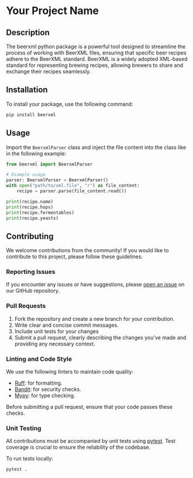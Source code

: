 # Your Project Name

## Description

The beerxml python package is a powerful tool designed to streamline the process of working with BeerXML files, ensuring that specific beer recipes adhere to the BeerXML standard. BeerXML is a widely adopted XML-based standard for representing brewing recipes, allowing brewers to share and exchange their recipes seamlessly.

## Installation

To install your package, use the following command:

```bash
pip install beerxml
```

## Usage

Import the `BeerxmlParser` class and inject the file content into the class like in the following example:

```python
from beerxml import BeerxmlParser

# Example usage
parser: BeerxmlParser = BeerxmlParser()
with open("path/to/xml.file", "r") as file_content:
    recipe = parser.parse(file_content.read())

print(recipe.name)
print(recipe.hops)
print(recipe.fermentables)
print(recipe.yeasts)
```

## Contributing

We welcome contributions from the community! If you would like to contribute to this project, please follow these guidelines:

### Reporting Issues

If you encounter any issues or have suggestions, please [open an issue](https://github.com/lowmann15/beerxml/issues) on our GitHub repository.

### Pull Requests

1. Fork the repository and create a new branch for your contribution.
1. Write clear and concise commit messages.
1. Include unit tests for your changes
1. Submit a pull request, clearly describing the changes you've made and providing any necessary context.

### Linting and Code Style

We use the following linters to maintain code quality:

- [Ruff](https://github.com/astral-sh/ruff): for formatting.
- [Bandit](https://github.com/PyCQA/bandit): for security checks.
- [Mypy](https://github.com/python/mypy): for type checking.

Before submitting a pull request, ensure that your code passes these checks.

### Unit Testing

All contributions must be accompanied by unit tests using [pytest](https://github.com/pytest-dev/pytest). Test coverage is crucial to ensure the reliability of the codebase.

To run tests locally:

```bash
pytest .
```
